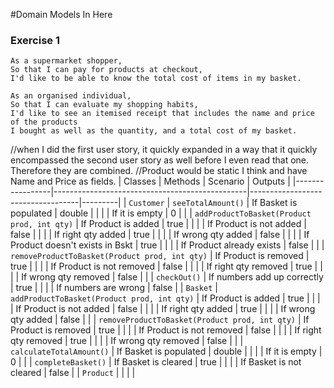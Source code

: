 #Domain Models In Here


### Exercise 1
```
As a supermarket shopper,
So that I can pay for products at checkout,
I'd like to be able to know the total cost of items in my basket.
```

```
As an organised individual,
So that I can evaluate my shopping habits,
I'd like to see an itemised receipt that includes the name and price of the products
I bought as well as the quantity, and a total cost of my basket.
```

//when I did the first user story, it quickly expanded in a way that it quickly encompassed the second user story as well before I even read that one. Therefore they are combined. 
//Product would be static I think and have Name and Price as fields.
| Classes         | Methods                                        | Scenario                          | Outputs |
|-----------------|------------------------------------------------|-----------------------------------|---------|
| `Customer`	  | `seeTotalAmount()`							   | If Basket is populated            | double  |
|                 |                                                | If it is empty		               | 0       |
|                 | `addProductToBasket(Product prod, int qty)`    | If Product is added	           | true    |
|                 |                                                | If Product is not added		   | false   |
|                 |                                                | If right qty added		           | true    |
|                 |                                                | If wrong qty added	               | false   |
|                 |                                                | If Product doesn't exists in Bskt | true    |
|                 |                                                | If Product already exists         | false   |
|                 | `removeProductToBasket(Product prod, int qty)` | If Product is removed             | true    |
|                 |                                                | If Product is not removed		   | false   |
|                 |                                                | If right qty removed	           | true    |
|                 |                                                | If wrong qty removed	           | false   |
|                 | `checkOut()`                                   | If numbers add up correctly       | true    |
|                 |                                                | If numbers are wrong              | false   |
| `Basket`        | `addProductToBasket(Product prod, int qty)`    | If Product is added	           | true    |
|                 |                                                | If Product is not added		   | false   |
|                 |                                                | If right qty added		           | true    |
|                 |                                                | If wrong qty added	               | false   |
|                 | `removeProductToBasket(Product prod, int qty)` | If Product is removed             | true    |
|                 |                                                | If Product is not removed		   | false   |
|                 |                                                | If right qty removed	           | true    |
|                 |                                                | If wrong qty removed	           | false   |
|                 | `calculateTotalAmount()`                       | If Basket is populated	   		   | double  |
|                 |                                                | If it is empty		               | 0       |
|                 | `completeBasket()`                             | If Basket is cleared       	   | true    |
|                 |                                                | If Basket is not cleared	       | false   |
| `Product`       |												   |				          		   |         |